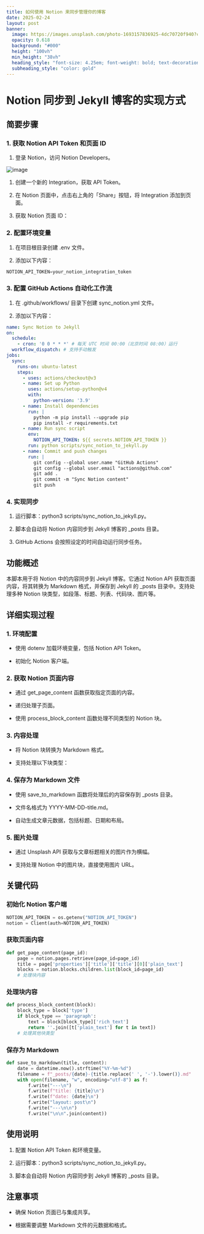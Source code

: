 ```yaml
---
title: 如何使用 Notion 来同步管理你的博客
date: 2025-02-24
layout: post
banner:
  image: https://images.unsplash.com/photo-1693157836925-4dc70720f940?crop=entropy&cs=tinysrgb&fit=max&fm=jpg&ixid=M3w2OTIwMzJ8MHwxfHJhbmRvbXx8fHx8fHx8fDE3NDAzOTI0NzR8&ixlib=rb-4.0.3&q=80&w=1080
  opacity: 0.618
  background: "#000"
  height: "100vh"
  min_height: "38vh"
  heading_style: "font-size: 4.25em; font-weight: bold; text-decoration: underline"
  subheading_style: "color: gold"
---
```


# Notion 同步到 Jekyll 博客的实现方式

## 简要步骤

### 1. 获取 Notion API Token 和页面 ID

1. 登录 Notion，访问 Notion Developers。

![image](https://prod-files-secure.s3.us-west-2.amazonaws.com/a7a0cc5a-89b9-4cda-8686-1fba0ca52f40/d19c1afe-dea5-4312-9333-786b0ba83054/image.png?X-Amz-Algorithm=AWS4-HMAC-SHA256&X-Amz-Content-Sha256=UNSIGNED-PAYLOAD&X-Amz-Credential=ASIAZI2LB466RDQ6XQPH%2F20250224%2Fus-west-2%2Fs3%2Faws4_request&X-Amz-Date=20250224T102114Z&X-Amz-Expires=3600&X-Amz-Security-Token=IQoJb3JpZ2luX2VjEPL%2F%2F%2F%2F%2F%2F%2F%2F%2F%2FwEaCXVzLXdlc3QtMiJHMEUCIQDLDFB3r9x%2Bs%2BCvyfw%2Bq%2B7MtKGmpwt4nm%2BdDTzG8dooKgIgF%2BS28vPDQ7h3O7uOTSJj6UzVzEyvVb4oA6XZvhfv85Mq%2FwMIKxAAGgw2Mzc0MjMxODM4MDUiDE967No%2BlLKK0ntU9yrcA5pT0c0%2FM7e0U6WVR0V7EhlgFPuMdeJ9JXCw2g3QblYxB%2B8YIBFLrL351JlPsky4Y2wAMmgMEE03OfV%2Bdt7%2BQJHh3Gzcu8c3vBcrfRgNGdP4nV6cUzDIDKTrGVpDisDZkpkPr1ZMgZUFyNwkQRbF9wZQj4x%2Fgr0IePcjjqLDqFH6oznqUFxrfyuQZRutjw2BTDZrUVXEMTOpACIm141DrejhxCPtlIREGfeL%2BeHOx7a5A46nK2EM5ODLTmsYugkmhPDZ6L8wb%2FEATKPwv6WUCShJuGocwvpaKAk%2BP0p%2BIvihRWCWozwa2q9qGbaa6dsokQSfZ351uXOJklKSY7YuCydkPB8a9yCQLDx%2FIGAxtbi38PP1Pqf6Ar%2FPf%2FDetFWZhgYyaLGbgx%2B3g7F26EKnr02FJVsH4BA%2FHX6%2FTfl7X5oZrXTGRH%2Fw5ei2th4vJ3mYOTyGHu0yNJIeQmf00n4DJkppadh0tGTdMhJ5YTORY9ctaDh%2BjqCPnaioFjfeEb0XWSl6mvAA8pUErP1moMOPN7hDeEA3NLvddrZxhELS8y%2F28TQa8S1B6os3ExedGV7qHxIDrkGarxON4Th9Zfpd4WwN%2BPXY59jOGXZcdWlUsN0t10Tn4cOoEeR1CasdMJ%2BM8b0GOqUB%2B5ItUNRzs4Z8WIP9p%2BoK4%2FLuL45HP9OEqGex%2BiqM2v%2Fp7F0KDU2LGKFo22qE7dCGk1PfAe1aawiWcjbwW4imdwv1P8Vs9BXhve0aX2l96YaMlUVT1TMKLfSoYc31xd3FE%2BmPXSVB6hSyHpqOyjuX6VFn3LMwnbInWRTYgQOXrq6E%2BdDvQty8rA3cZukS3Xfc6uwkNDTEI7cFebr94l2wZwCXMaIu&X-Amz-Signature=f3d8ef051a108dee28b539f7d0b1c4c65733cffa80b89a7527b93d1e0b95bd8d&X-Amz-SignedHeaders=host&x-id=GetObject)

1. 创建一个新的 Integration，获取 API Token。

1. 在 Notion 页面中，点击右上角的「Share」按钮，将 Integration 添加到页面。

1. 获取 Notion 页面 ID：


### 2. 配置环境变量

1. 在项目根目录创建 .env 文件。

1. 添加以下内容：

```javascript
NOTION_API_TOKEN=your_notion_integration_token
```

### 3. 配置 GitHub Actions 自动化工作流

1. 在 .github/workflows/ 目录下创建 sync_notion.yml 文件。

1. 添加以下内容：

```yaml
name: Sync Notion to Jekyll
on:
  schedule:
    - cron: '0 0 * * *' # 每天 UTC 时间 00:00（北京时间 08:00）运行
  workflow_dispatch: # 支持手动触发
jobs:
  sync:
    runs-on: ubuntu-latest
    steps:
      - uses: actions/checkout@v3
      - name: Set up Python
        uses: actions/setup-python@v4
        with:
          python-version: '3.9'
      - name: Install dependencies
        run: |
          python -m pip install --upgrade pip
          pip install -r requirements.txt
      - name: Run sync script
        env:
          NOTION_API_TOKEN: ${{ secrets.NOTION_API_TOKEN }}
        run: python scripts/sync_notion_to_jekyll.py
      - name: Commit and push changes
        run: |
          git config --global user.name "GitHub Actions"
          git config --global user.email "actions@github.com"
          git add .
          git commit -m "Sync Notion content"
          git push
```

### 4. 实现同步

1. 运行脚本：python3 scripts/sync_notion_to_jekyll.py。

1. 脚本会自动将 Notion 内容同步到 Jekyll 博客的 _posts 目录。

1. GitHub Actions 会按照设定的时间自动运行同步任务。

## 功能概述

本脚本用于将 Notion 中的内容同步到 Jekyll 博客。它通过 Notion API 获取页面内容，将其转换为 Markdown 格式，并保存到 Jekyll 的 _posts 目录中。支持处理多种 Notion 块类型，如段落、标题、列表、代码块、图片等。

## 详细实现过程

### 1. 环境配置

- 使用 dotenv 加载环境变量，包括 Notion API Token。

- 初始化 Notion 客户端。

### 2. 获取 Notion 页面内容

- 通过 get_page_content 函数获取指定页面的内容。

- 递归处理子页面。

- 使用 process_block_content 函数处理不同类型的 Notion 块。

### 3. 内容处理

- 将 Notion 块转换为 Markdown 格式。

- 支持处理以下块类型：


### 4. 保存为 Markdown 文件

- 使用 save_to_markdown 函数将处理后的内容保存到 _posts 目录。

- 文件名格式为 YYYY-MM-DD-title.md。

- 自动生成文章元数据，包括标题、日期和布局。

### 5. 图片处理

- 通过 Unsplash API 获取与文章标题相关的图片作为横幅。

- 支持处理 Notion 中的图片块，直接使用图片 URL。

## 关键代码

### 初始化 Notion 客户端

```python
NOTION_API_TOKEN = os.getenv("NOTION_API_TOKEN")
notion = Client(auth=NOTION_API_TOKEN)
```

### 获取页面内容

```python
def get_page_content(page_id):
    page = notion.pages.retrieve(page_id=page_id)
    title = page['properties']['title']['title'][0]['plain_text']
    blocks = notion.blocks.children.list(block_id=page_id)
    # 处理块内容
```

### 处理块内容

```python
def process_block_content(block):
    block_type = block['type']
    if block_type == 'paragraph':
        text = block[block_type]['rich_text']
        return ''.join([t['plain_text'] for t in text])
    # 处理其他块类型
```

### 保存为 Markdown

```python
def save_to_markdown(title, content):
    date = datetime.now().strftime("%Y-%m-%d")
    filename = f"_posts/{date}-{title.replace(' ', '-').lower()}.md"
    with open(filename, "w", encoding="utf-8") as f:
        f.write("---\n")
        f.write(f"title: {title}\n")
        f.write(f"date: {date}\n")
        f.write("layout: post\n")
        f.write("---\n\n")
        f.write("\n\n".join(content))
```

## 使用说明

1. 配置 Notion API Token 和环境变量。

1. 运行脚本：python3 scripts/sync_notion_to_jekyll.py。

1. 脚本会自动将 Notion 内容同步到 Jekyll 博客的 _posts 目录。

## 注意事项

- 确保 Notion 页面已与集成共享。

- 根据需要调整 Markdown 文件的元数据和格式。